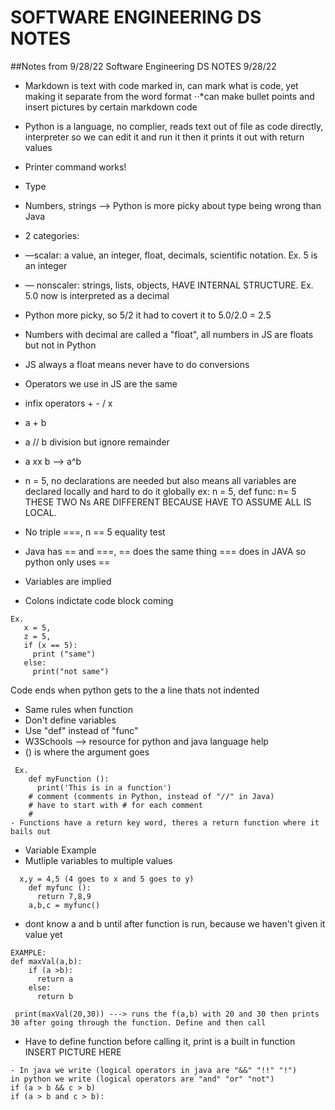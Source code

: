 # SOFTWARE ENGINEERING DS NOTES 
##Notes from 9/28/22
Software Engineering DS NOTES 9/28/22
- Markdown is text with code marked in, can mark what is code, yet making it separate from the word format 
      ⋅⋅*can make bullet points and insert pictures by certain markdown code 
- Python is a language, no complier, reads text out of file as code directly, interpreter so we can edit it and run it then it prints it out with return values 
- Printer command works! 
- Type 
- Numbers, strings —> Python is more picky about type being wrong than Java 
- 2 categories: 
- —scalar: a value, an integer, float, decimals, scientific notation. Ex. 5 is an integer
- — nonscaler: strings, lists, objects, HAVE INTERNAL STRUCTURE. Ex. 5.0 now is interpreted as a decimal 
- Python more picky, so 5/2 it had to covert it to 5.0/2.0 = 2.5 
- Numbers with decimal are called a "float", all numbers in JS are floats but not in Python 
- JS always a float means never have to do conversions 
- Operators we use in JS are the same 
- infix operators + - / x 
- a + b 
- a // b division but ignore remainder 
- a xx b --> a^b 
- n = 5, no declarations are needed but also means all variables are declared locally and hard to do it globally 
ex: n = 5, 
      def func: 
      n= 5
      THESE TWO Ns ARE DIFFERENT BECAUSE HAVE TO ASSUME ALL IS LOCAL. 
- No triple ===, n == 5 equality test 
- Java has == and ===, == does the same thing === does in JAVA so python only uses == 



 - Variables are implied 
 - Colons indictate code block coming
 ```
 Ex. 
    x = 5, 
    z = 5, 
    if (x == 5): 
      print ("same")
    else: 
      print("not same")
   ```
   Code ends when python gets to the a line thats not indented 
- Same rules when function 
- Don't define variables 
- Use "def" instead of "func" 
- W3Schools --> resource for python and java language help 
- () is where the argument goes 
```
 Ex. 
    def myFunction (): 
      print('This is in a function')
    # comment (comments in Python, instead of "//" in Java) 
    # have to start with # for each comment 
    # 
- Functions have a return key word, theres a return function where it bails out 
```

- Variable Example 
- Mutliple variables to multiple values 
```
  x,y = 4,5 (4 goes to x and 5 goes to y) 
    def myfunc (): 
      return 7,8,9
    a,b,c = myfunc()
 ```
    
- dont know a and b until after function is run, because we haven't given it value yet   
```
EXAMPLE: 
def maxVal(a,b):
    if (a >b):
      return a
    else: 
      return b 
      
 print(maxVal(20,30)) ---> runs the f(a,b) with 20 and 30 then prints 30 after going through the function. Define and then call
 ```
 
 - Have to define function before calling it, print is a built in function
 INSERT PICTURE HERE 
 
 
 
 
 ```
 - In java we write (logical operators in java are "&&" "!!" "!")             in python we write (logical operators are "and" "or" "not")
 if (a > b && c > b)                                                             if (a > b and c > b):
 ```
 
 
 
    
    
    
    
    
    
    
